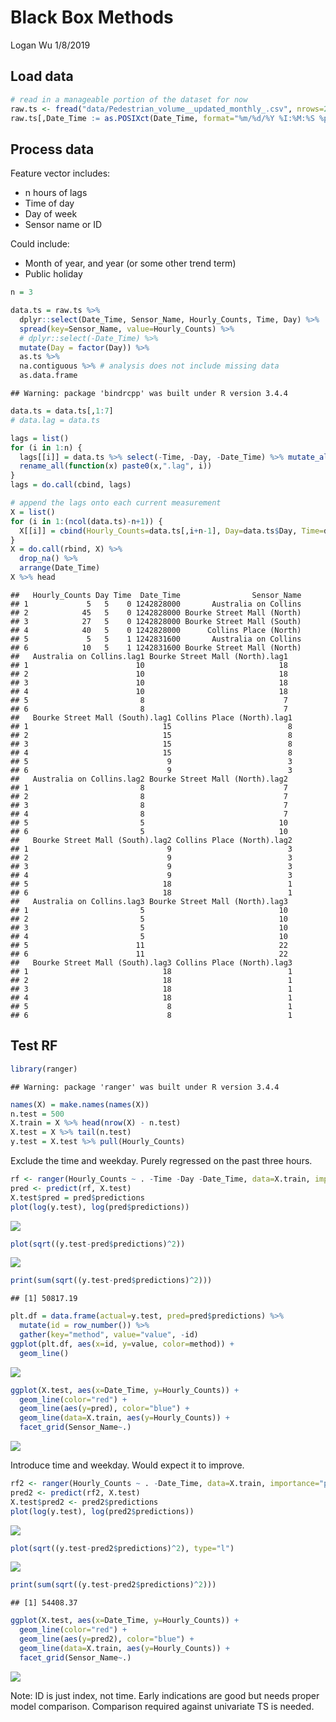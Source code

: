 Black Box Methods
================
Logan Wu
1/8/2019

Load data
---------

``` r
# read in a manageable portion of the dataset for now
raw.ts <- fread("data/Pedestrian_volume__updated_monthly_.csv", nrows=20000)
raw.ts[,Date_Time := as.POSIXct(Date_Time, format="%m/%d/%Y %I:%M:%S %p")]
```

Process data
------------

Feature vector includes:

-   n hours of lags
-   Time of day
-   Day of week
-   Sensor name or ID

Could include:

-   Month of year, and year (or some other trend term)
-   Public holiday

``` r
n = 3

data.ts = raw.ts %>%
  dplyr::select(Date_Time, Sensor_Name, Hourly_Counts, Time, Day) %>%
  spread(key=Sensor_Name, value=Hourly_Counts) %>%
  # dplyr::select(-Date_Time) %>%
  mutate(Day = factor(Day)) %>%
  as.ts %>%
  na.contiguous %>% # analysis does not include missing data
  as.data.frame
```

    ## Warning: package 'bindrcpp' was built under R version 3.4.4

``` r
data.ts = data.ts[,1:7]
# data.lag = data.ts

lags = list()
for (i in 1:n) {
  lags[[i]] = data.ts %>% select(-Time, -Day, -Date_Time) %>% mutate_all(function (x) lead(x, i)) %>%
  rename_all(function(x) paste0(x,".lag", i))
}
lags = do.call(cbind, lags)

# append the lags onto each current measurement
X = list()
for (i in 1:(ncol(data.ts)-n+1)) {
  X[[i]] = cbind(Hourly_Counts=data.ts[,i+n-1], Day=data.ts$Day, Time=data.ts$Time, Date_Time=data.ts$Date_Time, Sensor_Name=names(data.ts)[i+n], lags)
}
X = do.call(rbind, X) %>%
  drop_na() %>%
  arrange(Date_Time)
X %>% head
```

    ##   Hourly_Counts Day Time  Date_Time                Sensor_Name
    ## 1             5   5    0 1242828000       Australia on Collins
    ## 2            45   5    0 1242828000 Bourke Street Mall (North)
    ## 3            27   5    0 1242828000 Bourke Street Mall (South)
    ## 4            40   5    0 1242828000      Collins Place (North)
    ## 5             5   5    1 1242831600       Australia on Collins
    ## 6            10   5    1 1242831600 Bourke Street Mall (North)
    ##   Australia on Collins.lag1 Bourke Street Mall (North).lag1
    ## 1                        10                              18
    ## 2                        10                              18
    ## 3                        10                              18
    ## 4                        10                              18
    ## 5                         8                               7
    ## 6                         8                               7
    ##   Bourke Street Mall (South).lag1 Collins Place (North).lag1
    ## 1                              15                          8
    ## 2                              15                          8
    ## 3                              15                          8
    ## 4                              15                          8
    ## 5                               9                          3
    ## 6                               9                          3
    ##   Australia on Collins.lag2 Bourke Street Mall (North).lag2
    ## 1                         8                               7
    ## 2                         8                               7
    ## 3                         8                               7
    ## 4                         8                               7
    ## 5                         5                              10
    ## 6                         5                              10
    ##   Bourke Street Mall (South).lag2 Collins Place (North).lag2
    ## 1                               9                          3
    ## 2                               9                          3
    ## 3                               9                          3
    ## 4                               9                          3
    ## 5                              18                          1
    ## 6                              18                          1
    ##   Australia on Collins.lag3 Bourke Street Mall (North).lag3
    ## 1                         5                              10
    ## 2                         5                              10
    ## 3                         5                              10
    ## 4                         5                              10
    ## 5                        11                              22
    ## 6                        11                              22
    ##   Bourke Street Mall (South).lag3 Collins Place (North).lag3
    ## 1                              18                          1
    ## 2                              18                          1
    ## 3                              18                          1
    ## 4                              18                          1
    ## 5                               8                          1
    ## 6                               8                          1

Test RF
-------

``` r
library(ranger)
```

    ## Warning: package 'ranger' was built under R version 3.4.4

``` r
names(X) = make.names(names(X))
n.test = 500
X.train = X %>% head(nrow(X) - n.test)
X.test = X %>% tail(n.test)
y.test = X.test %>% pull(Hourly_Counts)
```

Exclude the time and weekday. Purely regressed on the past three hours.

``` r
rf <- ranger(Hourly_Counts ~ . -Time -Day -Date_Time, data=X.train, importance="permutation")
pred <- predict(rf, X.test)
X.test$pred = pred$predictions
plot(log(y.test), log(pred$predictions))
```

![](01_black-box_files/figure-markdown_github/unnamed-chunk-4-1.png)

``` r
plot(sqrt((y.test-pred$predictions)^2))
```

![](01_black-box_files/figure-markdown_github/unnamed-chunk-4-2.png)

``` r
print(sum(sqrt((y.test-pred$predictions)^2)))
```

    ## [1] 50817.19

``` r
plt.df = data.frame(actual=y.test, pred=pred$predictions) %>%
  mutate(id = row_number()) %>%
  gather(key="method", value="value", -id)
ggplot(plt.df, aes(x=id, y=value, color=method)) +
  geom_line()
```

![](01_black-box_files/figure-markdown_github/unnamed-chunk-4-3.png)

``` r
ggplot(X.test, aes(x=Date_Time, y=Hourly_Counts)) +
  geom_line(color="red") +
  geom_line(aes(y=pred), color="blue") +
  geom_line(data=X.train, aes(y=Hourly_Counts)) +
  facet_grid(Sensor_Name~.)
```

![](01_black-box_files/figure-markdown_github/unnamed-chunk-4-4.png)

Introduce time and weekday. Would expect it to improve.

``` r
rf2 <- ranger(Hourly_Counts ~ . -Date_Time, data=X.train, importance="permutation")
pred2 <- predict(rf2, X.test)
X.test$pred2 <- pred2$predictions
plot(log(y.test), log(pred2$predictions))
```

![](01_black-box_files/figure-markdown_github/unnamed-chunk-5-1.png)

``` r
plot(sqrt((y.test-pred2$predictions)^2), type="l")
```

![](01_black-box_files/figure-markdown_github/unnamed-chunk-5-2.png)

``` r
print(sum(sqrt((y.test-pred2$predictions)^2)))
```

    ## [1] 54408.37

``` r
ggplot(X.test, aes(x=Date_Time, y=Hourly_Counts)) +
  geom_line(color="red") +
  geom_line(aes(y=pred2), color="blue") +
  geom_line(data=X.train, aes(y=Hourly_Counts)) +
  facet_grid(Sensor_Name~.)
```

![](01_black-box_files/figure-markdown_github/unnamed-chunk-5-3.png)

Note: ID is just index, not time. Early indications are good but needs proper model comparison. Comparison required against univariate TS is needed.
